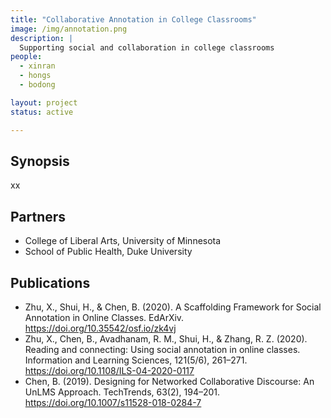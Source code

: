 ```yaml
---
title: "Collaborative Annotation in College Classrooms"
image: /img/annotation.png
description: |
  Supporting social and collaboration in college classrooms
people:
  - xinran
  - hongs
  - bodong

layout: project
status: active

---
```


## Synopsis

xx

## Partners

- College of Liberal Arts, University of Minnesota
- School of Public Health, Duke University

## Publications

- Zhu, X., Shui, H., & Chen, B. (2020). A Scaffolding Framework for Social Annotation in Online Classes. EdArXiv. https://doi.org/10.35542/osf.io/zk4vj
- Zhu, X., Chen, B., Avadhanam, R. M., Shui, H., & Zhang, R. Z. (2020). Reading and connecting: Using social annotation in online classes. Information and Learning Sciences, 121(5/6), 261–271. https://doi.org/10.1108/ILS-04-2020-0117
- Chen, B. (2019). Designing for Networked Collaborative Discourse: An UnLMS Approach. TechTrends, 63(2), 194–201. https://doi.org/10.1007/s11528-018-0284-7
